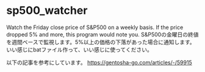 # sp500_watcher
Watch the Friday close price of S&amp;P500  on a weekly basis. If the price dropped 5% and more, this program would note you.
S&P500の金曜日の終値を週間ベースで監視します。5%以上の価格の下落があった場合に通知します。
いい感じにbatファイル作って、いい感じに使ってください。

以下の記事を参考にしています。
https://gentosha-go.com/articles/-/59915
